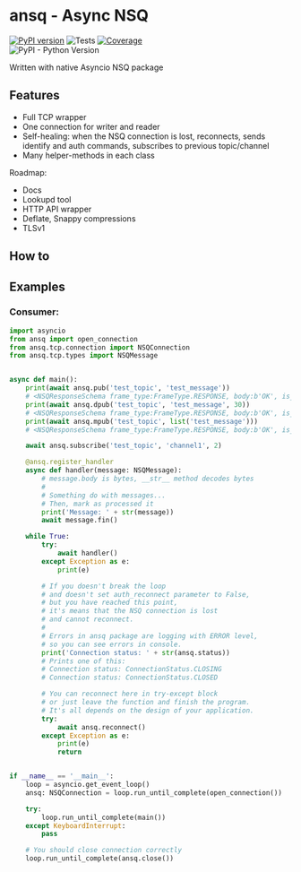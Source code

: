 # ansq - Async NSQ
[![PyPI version](https://badge.fury.io/py/ansq.svg)](https://badge.fury.io/py/ansq)
![Tests](https://github.com/list-family/ansq/workflows/Test/badge.svg)
[![Coverage](https://codecov.io/gh/list-family/ansq/branch/master/graph/badge.svg)](https://codecov.io/gh/list-family/ansq)  
![PyPI - Python Version](https://img.shields.io/pypi/pyversions/ansq)

Written with native Asyncio NSQ package

## Features
* Full TCP wrapper
* One connection for writer and reader
* Self-healing: when the NSQ connection is lost, reconnects, sends identify 
    and auth commands, subscribes to previous topic/channel
* Many helper-methods in each class

Roadmap:
* Docs
* Lookupd tool
* HTTP API wrapper
* Deflate, Snappy compressions
* TLSv1

## How to

## Examples
### Consumer:
```python
import asyncio
from ansq import open_connection
from ansq.tcp.connection import NSQConnection
from ansq.tcp.types import NSQMessage


async def main():
    print(await ansq.pub('test_topic', 'test_message'))
    # <NSQResponseSchema frame_type:FrameType.RESPONSE, body:b'OK', is_ok:True>
    print(await ansq.dpub('test_topic', 'test_message', 30))
    # <NSQResponseSchema frame_type:FrameType.RESPONSE, body:b'OK', is_ok:True>
    print(await ansq.mpub('test_topic', list('test_message')))
    # <NSQResponseSchema frame_type:FrameType.RESPONSE, body:b'OK', is_ok:True>

    await ansq.subscribe('test_topic', 'channel1', 2)

    @ansq.register_handler
    async def handler(message: NSQMessage):
        # message.body is bytes, __str__ method decodes bytes
        #
        # Something do with messages...
        # Then, mark as processed it
        print('Message: ' + str(message))
        await message.fin()

    while True:
        try:
            await handler()
        except Exception as e:
            print(e)

        # If you doesn't break the loop
        # and doesn't set auth_reconnect parameter to False,
        # but you have reached this point,
        # it's means that the NSQ connection is lost
        # and cannot reconnect.
        #
        # Errors in ansq package are logging with ERROR level,
        # so you can see errors in console.
        print('Connection status: ' + str(ansq.status))
        # Prints one of this:
        # Connection status: ConnectionStatus.CLOSING
        # Connection status: ConnectionStatus.CLOSED

        # You can reconnect here in try-except block
        # or just leave the function and finish the program.
        # It's all depends on the design of your application.
        try:
            await ansq.reconnect()
        except Exception as e:
            print(e)
            return


if __name__ == '__main__':
    loop = asyncio.get_event_loop()
    ansq: NSQConnection = loop.run_until_complete(open_connection())

    try:
        loop.run_until_complete(main())
    except KeyboardInterrupt:
        pass

    # You should close connection correctly
    loop.run_until_complete(ansq.close())

```
